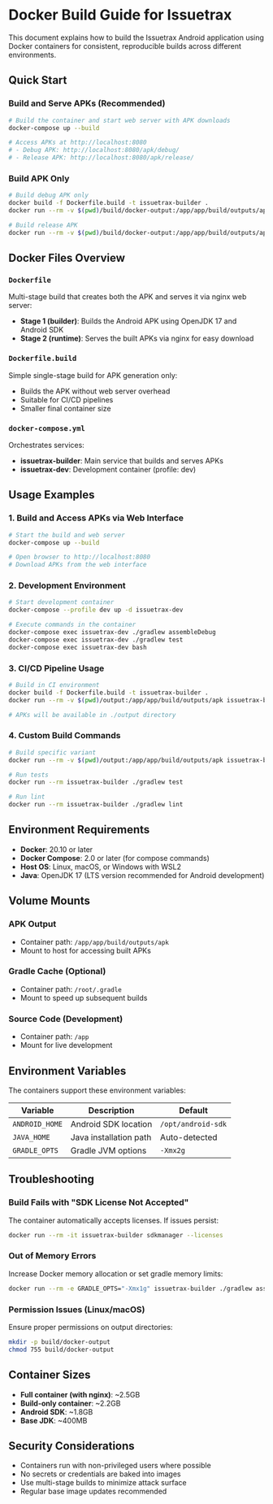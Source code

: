 # Docker Build Guide for Issuetrax

This document explains how to build the Issuetrax Android application using Docker containers for consistent, reproducible builds across different environments.

## Quick Start

### Build and Serve APKs (Recommended)

```bash
# Build the container and start web server with APK downloads
docker-compose up --build

# Access APKs at http://localhost:8080
# - Debug APK: http://localhost:8080/apk/debug/
# - Release APK: http://localhost:8080/apk/release/
```

### Build APK Only

```bash
# Build debug APK only
docker build -f Dockerfile.build -t issuetrax-builder .
docker run --rm -v $(pwd)/build/docker-output:/app/app/build/outputs/apk issuetrax-builder

# Build release APK
docker run --rm -v $(pwd)/build/docker-output:/app/app/build/outputs/apk issuetrax-builder ./gradlew assembleRelease --no-daemon
```

## Docker Files Overview

### `Dockerfile`
Multi-stage build that creates both the APK and serves it via nginx web server:
- **Stage 1 (builder)**: Builds the Android APK using OpenJDK 17 and Android SDK
- **Stage 2 (runtime)**: Serves the built APKs via nginx for easy download

### `Dockerfile.build`
Simple single-stage build for APK generation only:
- Builds the APK without web server overhead
- Suitable for CI/CD pipelines
- Smaller final container size

### `docker-compose.yml`
Orchestrates services:
- **issuetrax-builder**: Main service that builds and serves APKs
- **issuetrax-dev**: Development container (profile: dev)

## Usage Examples

### 1. Build and Access APKs via Web Interface

```bash
# Start the build and web server
docker-compose up --build

# Open browser to http://localhost:8080
# Download APKs from the web interface
```

### 2. Development Environment

```bash
# Start development container
docker-compose --profile dev up -d issuetrax-dev

# Execute commands in the container
docker-compose exec issuetrax-dev ./gradlew assembleDebug
docker-compose exec issuetrax-dev ./gradlew test
docker-compose exec issuetrax-dev bash
```

### 3. CI/CD Pipeline Usage

```bash
# Build in CI environment
docker build -f Dockerfile.build -t issuetrax-builder .
docker run --rm -v $(pwd)/output:/app/app/build/outputs/apk issuetrax-builder

# APKs will be available in ./output directory
```

### 4. Custom Build Commands

```bash
# Build specific variant
docker run --rm -v $(pwd)/output:/app/app/build/outputs/apk issuetrax-builder ./gradlew assembleRelease

# Run tests
docker run --rm issuetrax-builder ./gradlew test

# Run lint
docker run --rm issuetrax-builder ./gradlew lint
```

## Environment Requirements

- **Docker**: 20.10 or later
- **Docker Compose**: 2.0 or later (for compose commands)
- **Host OS**: Linux, macOS, or Windows with WSL2
- **Java**: OpenJDK 17 (LTS version recommended for Android development)

## Volume Mounts

### APK Output
- Container path: `/app/app/build/outputs/apk`
- Mount to host for accessing built APKs

### Gradle Cache (Optional)
- Container path: `/root/.gradle`
- Mount to speed up subsequent builds

### Source Code (Development)
- Container path: `/app`
- Mount for live development

## Environment Variables

The containers support these environment variables:

| Variable | Description | Default |
|----------|-------------|---------|
| `ANDROID_HOME` | Android SDK location | `/opt/android-sdk` |
| `JAVA_HOME` | Java installation path | Auto-detected |
| `GRADLE_OPTS` | Gradle JVM options | `-Xmx2g` |

## Troubleshooting

### Build Fails with "SDK License Not Accepted"
The container automatically accepts licenses. If issues persist:
```bash
docker run --rm -it issuetrax-builder sdkmanager --licenses
```

### Out of Memory Errors
Increase Docker memory allocation or set gradle memory limits:
```bash
docker run --rm -e GRADLE_OPTS="-Xmx1g" issuetrax-builder ./gradlew assembleDebug
```

### Permission Issues (Linux/macOS)
Ensure proper permissions on output directories:
```bash
mkdir -p build/docker-output
chmod 755 build/docker-output
```

## Container Sizes

- **Full container (with nginx)**: ~2.5GB
- **Build-only container**: ~2.2GB
- **Android SDK**: ~1.8GB
- **Base JDK**: ~400MB

## Security Considerations

- Containers run with non-privileged users where possible
- No secrets or credentials are baked into images
- Use multi-stage builds to minimize attack surface
- Regular base image updates recommended